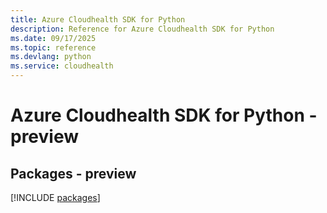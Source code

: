 ```yaml
---
title: Azure Cloudhealth SDK for Python
description: Reference for Azure Cloudhealth SDK for Python
ms.date: 09/17/2025
ms.topic: reference
ms.devlang: python
ms.service: cloudhealth
---
```

# Azure Cloudhealth SDK for Python - preview
## Packages - preview
[!INCLUDE [packages](cloudhealth-index.md)]